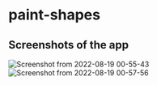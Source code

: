 # paint-shapes

## Screenshots of the app 
![Screenshot from 2022-08-19 00-55-43](https://user-images.githubusercontent.com/62031222/185509245-b02e2adc-f6e3-4f1e-81f0-80809d6b44a9.png)
![Screenshot from 2022-08-19 00-57-56](https://user-images.githubusercontent.com/62031222/185509374-1a229192-a6e0-4d21-b89b-8497911359c7.png)
